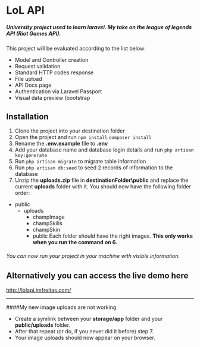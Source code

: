 # LoL API
##### University project used to learn laravel. My take on the league of legends API (Riot Games API).

This project will be evaluated according to the list below:
-  Model and Controller creation
-  Request validation
-  Standard HTTP codes response
-  File upload
-  API Docs page
-  Authentication via Laravel Passport
-  Visual data preview (bootstrap


## Installation
1. Clone the project into your destination folder
1. Open the project and run
`npm install`
`composer install`
1. Rename the **.env.example** file to **.env**
1. Add your database name and database login details and run
`php artisan key:generate`
1. Run 
`php artisan migrate` 
to migrate table information
1. Run 
`php artisan db:seed` to seed 2 records of information to the database
1. Unzip the **uploads.zip** file in **destinationFolder\public** and replace the current **uploads** folder with it. You should now have the following folder order:
-	 public
		- uploads
			- champImage
			- champSkills
			- champSkin
			- public
Each folder should have the right images.
**This only works when you run the command on 6.**

###### You can now run your project in your machine with visible information.

## Alternatively you can access the live demo here
http://lolapi.jmfreitas.com/

------------

####My new image uploads are not working
- Create a symlink between your **storage/app** folder and your **public/uploads** folder.
- After that repeat (or do, if you never did it before) step 7.
- Your image uploads should now appear on your browser.

